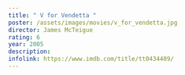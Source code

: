 ```yaml
---
title: " V for Vendetta "
poster: /assets/images/movies/v_for_vendetta.jpg
director: James McTeigue
rating: 6
year: 2005
description:
infolink: https://www.imdb.com/title/tt0434409/
---
```


